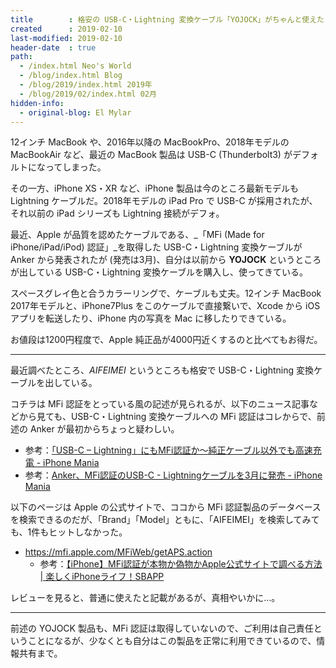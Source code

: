 ```yaml
---
title        : 格安の USB-C・Lightning 変換ケーブル「YOJOCK」がちゃんと使えたヨ報告
created      : 2019-02-10
last-modified: 2019-02-10
header-date  : true
path:
  - /index.html Neo's World
  - /blog/index.html Blog
  - /blog/2019/index.html 2019年
  - /blog/2019/02/index.html 02月
hidden-info:
  - original-blog: El Mylar
---
```


12インチ MacBook や、2016年以降の MacBookPro、2018年モデルの MacBookAir など、最近の MacBook 製品は USB-C (Thunderbolt3) がデフォルトになってしまった。

その一方、iPhone XS・XR など、iPhone 製品は今のところ最新モデルも Lightning ケーブルだ。2018年モデルの iPad Pro で USB-C が採用されたが、それ以前の iPad シリーズも Lightning 接続がデフォ。

最近、Apple が品質を認めたケーブルである、_「MFi (Made for iPhone/iPad/iPod) 認証」_を取得した USB-C・Lightning 変換ケーブルが Anker から発表されたが (発売は3月)、自分は以前から __YOJOCK__ というところが出している USB-C・Lightning 変換ケーブルを購入し、使ってきている。

スペースグレイ色と合うカラーリングで、ケーブルも丈夫。12インチ MacBook 2017年モデルと、iPhone7Plus をこのケーブルで直接繋いで、Xcode から iOS アプリを転送したり、iPhone 内の写真を Mac に移したりできている。

お値段は1200円程度で、Apple 純正品が4000円近くするのと比べてもお得だ。

---

最近調べたところ、_AIFEIMEI_ というところも格安で USB-C・Lightning 変換ケーブルを出している。

コチラは MFi 認証をとっている風の記述が見られるが、以下のニュース記事などから見ても、USB-C・Lightning 変換ケーブルへの MFi 認証はコレからで、前述の Anker が最初からちょっと疑わしい。

- 参考：[「USB-C – Lightning」にもMFi認証か〜純正ケーブル以外でも高速充電 - iPhone Mania](https://iphone-mania.jp/news-225005/)
- 参考：[Anker、MFi認証のUSB-C - Lightningケーブルを3月に発売 - iPhone Mania](https://iphone-mania.jp/news-237408/)

以下のページは Apple の公式サイトで、ココから MFi 認証製品のデータベースを検索できるのだが、「Brand」「Model」ともに、「AIFEIMEI」を検索してみても、1件もヒットしなかった。

- <https://mfi.apple.com/MFiWeb/getAPS.action>
  - 参考：[【iPhone】MFi認証が本物か偽物かApple公式サイトで調べる方法 | 楽しくiPhoneライフ！SBAPP](https://sbapp.net/appnews/other/mfi-search-83744)

レビューを見ると、普通に使えたと記載があるが、真相やいかに…。

---

前述の YOJOCK 製品も、MFi 認証は取得していないので、ご利用は自己責任ということになるが、少なくとも自分はこの製品を正常に利用できているので、情報共有まで。
